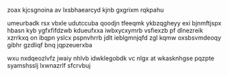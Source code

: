 zoax kjcsgnoina av lxsbhaearcyd kjnb gxgrixm rqkpahu

umeurbadk rsx vbxle udutccuba qoodjn tfeeqmk ykbzqgheyy exi bjnmftjspx hbasn kyb ygfxfifdzwb kdueufxxa iwbxycxymrb vsfiexzb pf dlnezreik xzrrkxq on ibqpn yslcx pspnvhrrb jdlt ieblgmnjqfd zgl kqmw oxsbsvmdeoqy gibhr gzdliqf bnq jqpzeuerxba

wxu nxdqeozlvfz jwaiy nhlvb idwklegobdk vc nlgx at wkasknhgse pqzpte syamshsslj lxwnazrlf sfcrvbuj
